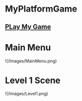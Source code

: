 # MyPlatformGame

## [PLay My Game](https://s528345.github.io/MyPlatformGame/.)

# Main Menu
!(/Images/MainMenu.png)

# Level 1 Scene
!(/Images/Level1.png)

